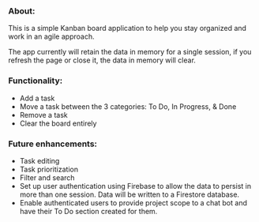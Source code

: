 
### About:
This is a simple Kanban board application to help you stay organized and work in an agile approach.

The app currently will retain the data in memory for a single session, if you refresh the page or close it, the data in memory will clear.

### Functionality:
- Add a task
- Move a task between the 3 categories: To Do, In Progress, & Done
- Remove a task
- Clear the board entirely

### Future enhancements:
- Task editing
- Task prioritization
- Filter and search
- Set up user authentication using Firebase to allow the data to persist in more than one session. Data will be written to a Firestore database.
- Enable authenticated users to provide project scope to a chat bot and have their To Do section created for them.